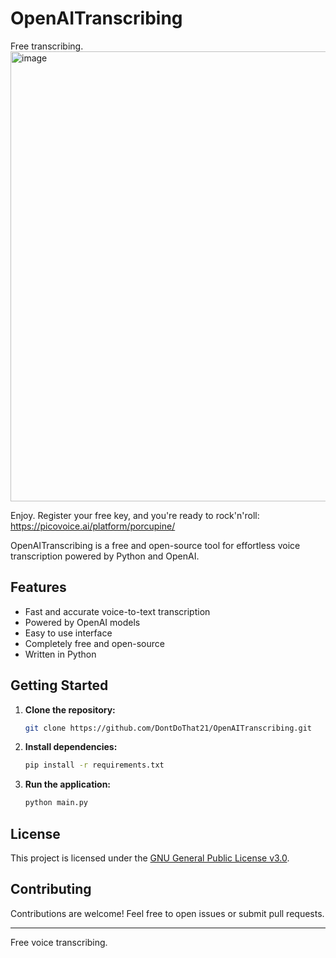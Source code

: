 # OpenAITranscribing
Free transcribing.
<img width="1843" height="720" alt="image" src="https://github.com/user-attachments/assets/637ba197-f983-427f-b104-0dd08423175a" />

Enjoy.
Register your free key, and you're ready to rock'n'roll: https://picovoice.ai/platform/porcupine/

OpenAITranscribing is a free and open-source tool for effortless voice transcription powered by Python and OpenAI.

## Features

- Fast and accurate voice-to-text transcription
- Powered by OpenAI models
- Easy to use interface
- Completely free and open-source
- Written in Python

## Getting Started

1. **Clone the repository:**
   ```bash
   git clone https://github.com/DontDoThat21/OpenAITranscribing.git
   ```

2. **Install dependencies:**
   ```bash
   pip install -r requirements.txt
   ```

3. **Run the application:**
   ```bash
   python main.py
   ```

## License

This project is licensed under the [GNU General Public License v3.0](LICENSE).

## Contributing

Contributions are welcome! Feel free to open issues or submit pull requests.

---

Free voice transcribing.
